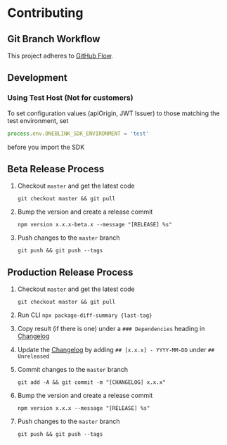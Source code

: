 # Contributing

## Git Branch Workflow

This project adheres to [GitHub Flow](https://guides.github.com/introduction/flow/).

## Development

### Using Test Host (Not for customers)

To set configuration values (apiOrigin, JWT Issuer) to those matching the test environment, set

```js
process.env.ONEBLINK_SDK_ENVIRONMENT = 'test'
```

before you import the SDK

## Beta Release Process

1. Checkout `master` and get the latest code

   ```
   git checkout master && git pull
   ```

1. Bump the version and create a release commit

   ```
   npm version x.x.x-beta.x --message "[RELEASE] %s"
   ```

1. Push changes to the `master` branch

   ```
   git push && git push --tags
   ```

## Production Release Process

1. Checkout `master` and get the latest code

   ```
   git checkout master && git pull
   ```

1. Run CLI `npx package-diff-summary {last-tag}`

1. Copy result (if there is one) under a `### Dependencies` heading in [Changelog](./CHANGELOG.md)

1. Update the [Changelog](./CHANGELOG.md) by adding `## [x.x.x] - YYYY-MM-DD` under `## Unreleased`

1. Commit changes to the `master` branch

   ```
   git add -A && git commit -m "[CHANGELOG] x.x.x"
   ```

1. Bump the version and create a release commit

   ```
   npm version x.x.x --message "[RELEASE] %s"
   ```

1. Push changes to the `master` branch

   ```
   git push && git push --tags
   ```
